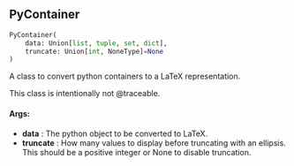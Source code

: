 ## PyContainer
```python
PyContainer(
	data: Union[list, tuple, set, dict],
	truncate: Union[int, NoneType]=None
)
```
A class to convert python containers to a LaTeX representation.

This class is intentionally not @traceable.


#### Args:

* **data** :  The python object to be converted to LaTeX.
* **truncate** :  How many values to display before truncating with an ellipsis. This should be a positive integer or        None to disable truncation.